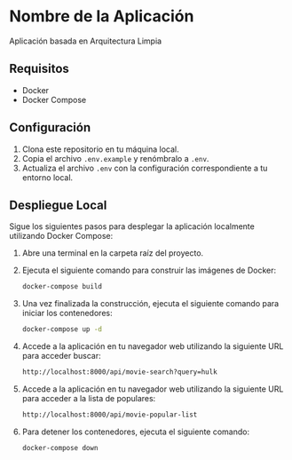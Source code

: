 # Nombre de la Aplicación

Aplicación basada en Arquitectura Limpia

## Requisitos

- Docker
- Docker Compose

## Configuración

1. Clona este repositorio en tu máquina local.
2. Copia el archivo `.env.example` y renómbralo a `.env`.
3. Actualiza el archivo `.env` con la configuración correspondiente a tu entorno local.

## Despliegue Local

Sigue los siguientes pasos para desplegar la aplicación localmente utilizando Docker Compose:

1. Abre una terminal en la carpeta raíz del proyecto.
2. Ejecuta el siguiente comando para construir las imágenes de Docker:

   ```bash
   docker-compose build
   ```

3. Una vez finalizada la construcción, ejecuta el siguiente comando para iniciar los contenedores:

   ```bash
   docker-compose up -d
   ```

4. Accede a la aplicación en tu navegador web utilizando la siguiente URL para acceder buscar:

   ```bash
   http://localhost:8000/api/movie-search?query=hulk
   ```
5. Accede a la aplicación en tu navegador web utilizando la siguiente URL para acceder a la lista de populares:

   ```bash
   http://localhost:8000/api/movie-popular-list
   ``````

6. Para detener los contenedores, ejecuta el siguiente comando:

   ```bash
   docker-compose down
   ```

